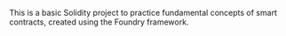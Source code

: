 This is a basic Solidity project to practice fundamental concepts of smart contracts, created using the Foundry framework.

